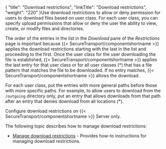 {
    "title": "Download restrictions",
    "linkTitle": "Download restrictions",
    "weight": "220"
}Use download restrictions to allow or deny permission for users to download files based on user class. For each user class, you can specify upload permissions that allow or deny the user the ability to view, create, or modify files and directories.

The order of the entries in the list in the *Download* pane of the *Restrictions* page is important because {{< SecureTransport/componentshortname  >}} applies the download restrictions starting with the last in the list and proceeding to the first. Once the user class for the user downloading the file is established, {{< SecureTransport/componentshortname  >}} applies the last entry for that user class or for all user classes (\*) that has a file pattern that matches the file to be downloaded. If no entry matches, {{< SecureTransport/componentshortname  >}} allows the download.

For each user class, put the entries with more general paths before those with more specific paths. For example, to allow users to download from the `/outgoing` directory only, put an entry that allows downloads from that path after an entry that denies download from all locations (\*).

Configure download restrictions on {{< SecureTransport/componentshortname  >}} Server only.

The following topic describes how to manage download restrictions:

-   <a href="t_st_downloadrestrictions" class="MCXref xref">Manage download restrictions</a> - Provides how-to instructions for managing download restrictions.

